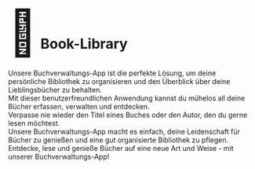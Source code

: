# <span style=" font-family=Virgil, Segoe UI Emoji; font-size:90px; ">📖</span> Book-Library
Unsere Buchverwaltungs-App ist die perfekte Lösung, um deine persönliche Bibliothek zu organisieren und den Überblick über deine Lieblingsbücher zu behalten.  
Mit dieser benutzerfreundlichen Anwendung kannst du mühelos all deine Bücher erfassen, verwalten und entdecken.  
Verpasse nie wieder den Titel eines Buches oder den Autor, den du gerne lesen möchtest.  
Unsere Buchverwaltungs-App macht es einfach, deine Leidenschaft für Bücher zu genießen und eine gut organisierte Bibliothek zu pflegen.  
Entdecke, lese und genieße Bücher auf eine neue Art und Weise - mit unserer Buchverwaltungs-App!